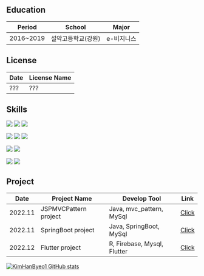 Education
---
|Period|School|Major|
|------|---|---|
|2016~2019|설악고등학교(강원)|e-비지니스|

License
---
|Date|License Name
|------|---|
|???|???|

Skills
---
<p dir="auto">
  <img src="https://img.shields.io/badge/Java-EAEAEA?style=for-the-badge&logo=Java&logoColor=white">
  <img src="https://img.shields.io/badge/JSP_MVCPattern-6DB33D?style=for-the-badge&logo=SpringBoot&logoColor=white">
  <img src="https://img.shields.io/badge/SpringBoot-6DB33F?style=for-the-badge&logo=SpringBoot&logoColor=white">
</p>

<p dir="auto">
  <img src="https://img.shields.io/badge/Dart-0175C2?style=for-the-badge&logo=Dart&logoColor=white">
  <img src="https://img.shields.io/badge/Flutter-02569B?style=for-the-badge&logo=Flutter&logoColor=white">
  <img src="https://img.shields.io/badge/VSCode-007ACC?style=for-the-badge&logo=VisualStudioCode&logoColor=white">
</p>

<p dir="auto">
  <img src="https://img.shields.io/badge/R-276DC3?style=for-the-badge&logo=R&logoColor=white">
  <img src="https://img.shields.io/badge/Python-3776AB?style=for-the-badge&logo=Python&logoColor=white">
</p>

<p dir="auto">
  <img src="https://img.shields.io/badge/MySQL-4479A1?style=for-the-badge&logo=MYSQL&logoColor=white">
  <img src="https://img.shields.io/badge/FIREBASE-C8332D?style=for-the-badge&logo=FIREBASE&logoColor=white">
</p>

Project
---
|Date|Project Name|Develop Tool|Link|
|------|---|---|---|
|2022.11|JSPMVCPattern project|Java, mvc_pattern, MySql|<a href = 'https://github.com/Left3to4/Allways'>Click</a>|
|2022.11|SpringBoot project|Java, SpringBoot, MySql|<a href = 'https://github.com/KimHanByeo1/Spring'>Click</a>|
|2022.12|Flutter project|R, Firebase, Mysql, Flutter|<a href = 'https://github.com/KimHanByeo1/Flutter'>Click</a>|


[![KimHanByeo1 GitHub stats](https://github-readme-stats.vercel.app/api?username=KimHanByeo1&show_icons=true&theme=테마a&count_private=true)](https://github.com/anuraghazra/github-readme-stats)






